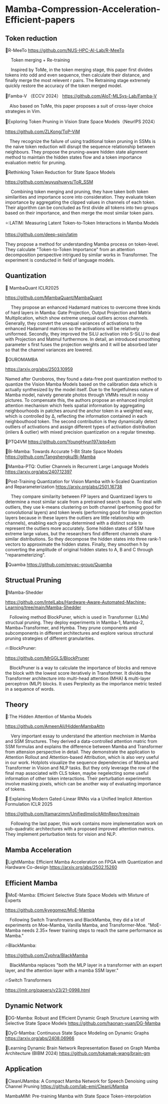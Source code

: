 # Mamba-Compression-Acceleration-Efficient-papers

## Token reduction
:rocket:R-MeeTo 
https://github.com/NUS-HPC-AI-Lab/R-MeeTo

&emsp;  Token merging + Re-training
  
&emsp;  Inspired by ToMe, in the token merging stage, this paper first divides tokens into odd and even sequence, then calculate their distance, and finally merge the most relevent r pairs. The Retraining stage extremely quickly restore the accuracy of the token merged model.

:rocket:Famba-V （ECCV 2024）
https://github.com/AIoT-MLSys-Lab/Famba-V

&emsp;Also based on ToMe, this paper proposes a suit of cross-layer choice strategies in Vim.

:rocket:Exploring Token Pruning in Vision State Space Models（NeurIPS 2024）

https://github.com/ZLKong/ToP-ViM

&emsp;They recognize the failure of using traditional token pruning in SSMs is the naive token reduction will disrupt the sequence relationship between neighbours. They propose the pruning-aware hidden state alignment method to maintain the hidden states flow and a token importance evaluation metric for pruning.


:rocket:Rethinking Token Reduction for State Space Models

https://github.com/wuyushuwys/ToR_SSM

&emsp; Combining token merging and pruning, they have taken both token similarities and importance score into consideration. They evaluate token importance by aggregating the clipped values in channels of each token. Their algorithm can be concluded as first divide all tokens into two groups based on their importance, and then merge the most similar token pairs.

⭐:LATIM: Measuring Latent Token-to-Token Interactions in Mamba Models

https://github.com/deep-spin/latim

They propose a method for understanding Mamba process on token-level. They calculate "Token-to-Token Importance" from an attention decomposition perspective intrigued by similar works in Transformer. The experiment is conducted in field of language models.
## Quantization
:rocket: MambaQuant ICLR2025

https://github.com/MambaQuant/MambaQuant

&emsp; They propose an enhanced Hadamard matrices to overcome three kinds of hard layers in Mamba: Gate Projection, Output Projection and Matrix Multiplication, which show extreme unequal outliers across channels. Generally, they convert the unequal variances of activations to the enhanced Hadamard matrices so the activations will be relatively uniformed. Secondly, they improved the SiLU activation into S-SiLU to deal with Projection and Matmul furthermore. In detail, an introduced smoothing parameter s first fuses the projection weights and it will be absorbed later so that the channel variances are lowered.

:rocket:OUROMAMBA

https://arxiv.org/abs/2503.10959

Named after Ouroboros, they found a data-free post quantization method to quantize the Vision Mamba Models based on the calibration data which is actually synthesized by the model itself. Due to the forgetfulness nature of Mamba model, naively generate photos through VMMs result in noisy pictures. To compensate this, the authors propose an enhanced implicit attention mechanism which feels spatial information by aggregating neighbourhoods in patches around the anchor token in a weighted way, which is controlled by Δ, reflecting the information contained in each neighbouthood token. The second contribution is they dynamically detect outliers of activations and assign different types of activation distribution (inliers & outlier) with mixed precision quantization on a regular timestep.

:rocket:PTQ4VM 
https://github.com/YoungHyun197/ptq4vm


:rocket:Bi-Mamba: Towards Accurate 1-Bit State Space Models
https://github.com/Tangshengku/Bi-Mamba

:rocket:Mamba-PTQ: Outlier Channels in Recurrent Large Language Models
https://arxiv.org/abs/2407.12397

:rocket:Post-Training Quantization for Vision Mamba with  k-Scaled Quantization and Reparameterization
https://arxiv.org/abs/2501.16738

&emsp; They compare similarity between FP layers and Quantizaed layers to determine a most similar scale from a pretrained search space. To deal with outliers, they use k-means clustering on both channel (perfroming good for convolutional layers) and token levels (performing good for linear projection layers because in these layers the outliers are little relationship with channels), enabling each group determined with a distinct scale to represent the outliers more accurately. Some hidden states of SSM have extreme large values, but the researchers find different channels share similar distributions. So they decompose the hidden states into three rank-1 vectors to approximate the hidden states. Finally, they smoothen h by converting the amplitude of original hidden states to A, B and C through "reparameterizing".

:rocket:Quamba
https://github.com/enyac-group/Quamba

## Structual Pruning
:rocket:Mamba-Shedder

https://github.com/IntelLabs/Hardware-Aware-Automated-Machine-Learning/tree/main/Mamba-Shedder

&emsp;Following method BlockPuner, which is used in Transformer (LLMs) structual pruning. They deploy experiments in Mamba-1, Mamba-2, Mamba+Transformer, and Hymba. They prune components and subcomponents in different architectures and explore various structural pruning strategies of different granularities.


🔥:BlockPruner:

https://github.com/MrGGLS/BlockPruner

&emsp;BlockPruner is a way to calculate the importance of blocks and remove the block with the lowest score iteratively in Transformer. It divides the Transformer architecture into multi-head attention (MHA) & multi-layer perceptron (MLP) blocks. It uses Perplexity as the importance metric tested in a sequence of words.


## Theory
🚀:The Hidden Attention of Mamba Models

https://github.com/AmeenAli/HiddenMambaAttn

&emsp; Very important essay to understand the attention mechnism in Mamba and SSM Structures. They derived a data-controlled attention matric from SSM formulas and explains the difference between Mamba and Transformer from attension perspective in detail. They demonstrate the application to Attention Rollout and Attention-based Attribution, which is also very useful in our work. Hotplots visualize the sequence dependencies of Mamba and Transformer in Vision and NLP tasks. But they only leverage the row of the final map associated with CLS token, maybe negelecting some useful information of other token interactions. Their perturbation experiments involve masking pixels, which can be another way of evaluating importance of tokens.

🚀:Explaining Modern Gated-Linear RNNs via a Unified Implicit Attention Formulation ICLR 2025

https://github.com/Itamarzimm/UnifiedImplicitAttnRepr/tree/main

&emsp; Following the last paper, this work contains more implementation work on sub-quadratic architectures with a proposed improved attention matrics. They implement perturbation tests for vision and NLP.

## Mamba Acceleration
:rocket:LightMamba: Efficient Mamba Acceleration on  FPGA with Quantization and Hardware Co-design
https://arxiv.org/abs/2502.15260

## Efficient Mamba
:rocket:MoE-Mamba: Efficient Selective State Space Models with Mixture of Experts

https://github.com/kyegomez/MoE-Mamba

&emsp;Following Switch Transformers and BlackMamba, they did a lot of experiments on Moe-Mamba, Vanilla Mamba, and Transformer-Moe.
"MoE-Mamba needs 2.35× fewer training steps to reach the same performance as Mamba."

🔥BlackMamba:

https://github.com/Zyphra/BlackMamba

&emsp;BlackMamba replaces "both the MLP layer in a transformer with an expert layer, and the attention layer with a mamba SSM layer."

🔥Switch Transformers

https://jmlr.org/papers/v23/21-0998.html




## Dynamic Network 
:rocket:DG-Mamba: Robust and Efficient Dynamic Graph Structure Learning with Selective State Space Models
https://github.com/haonan-yuan/DG-Mamba

:rocket:DyG-Mamba: Continuous State Space Modeling on Dynamic Graphs
https://arxiv.org/abs/2408.06966

:rocket:Learning Dynamic Brain Network Representation  Based on Graph Mamba Architecture (BIBM 2024)
https://github.com/tokamak-wang/brain-gm

## Application
:rocket:CleanUMamba: A Compact Mamba Network for  Speech Denoising using Channel Pruning
https://github.com/lab-emi/CleanUMamba

MambaMIM: Pre-training Mamba with State Space Token-interpolation




